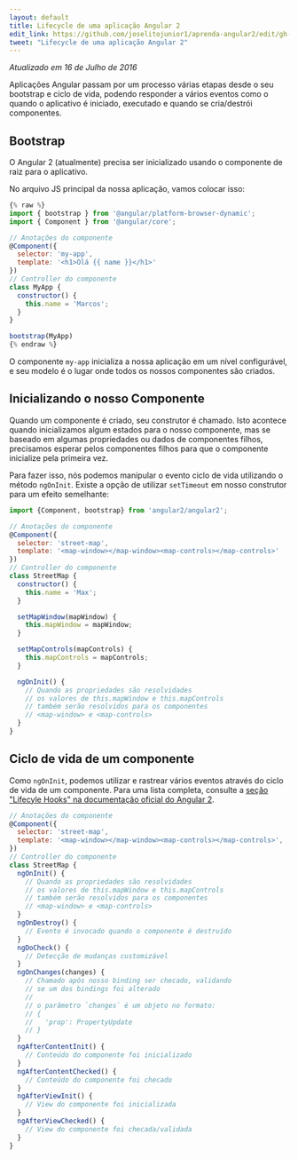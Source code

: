 ```yaml
---
layout: default
title: Lifecycle de uma aplicação Angular 2
edit_link: https://github.com/joselitojunior1/aprenda-angular2/edit/gh-pages/lifecycle/index.md
tweet: "Lifecycle de uma aplicação Angular 2"
---
```


_Atualizado em 16 de Julho de 2016_

Aplicações Angular passam por um processo várias etapas desde o seu bootstrap e ciclo de vida, podendo
responder a vários eventos como o quando o aplicativo é iniciado, executado e quando se cria/destrói componentes.

## Bootstrap

O Angular 2 (atualmente) precisa ser inicializado usando o componente de raiz para o aplicativo.

No arquivo JS principal da nossa aplicação, vamos colocar isso:


```javascript
{% raw %}
import { bootstrap } from '@angular/platform-browser-dynamic';
import { Component } from '@angular/core';

// Anotações do componente
@Component({
  selector: 'my-app',
  template: '<h1>Olá {{ name }}</h1>'
})
// Controller do componente
class MyApp {
  constructor() {
    this.name = 'Marcos';
  }
}

bootstrap(MyApp)
{% endraw %}
```

O componente `my-app` inicializa a nossa aplicação em um nível configurável, e seu modelo
é o lugar onde todos os nossos componentes são criados.

## Inicializando o nosso Componente

Quando um componente é criado, seu construtor é chamado. Isto acontece quando inicializamos algum estados
para o nosso componente, mas se baseado em algumas propriedades ou dados de componentes filhos, precisamos
esperar pelos componentes filhos para que o componente inicialize pela primeira vez.

Para fazer isso, nós podemos manipular o evento ciclo de vida utilizando o método `ngOnInit`. Existe a opção de utilizar `setTimeout` em nosso construtor para um efeito semelhante:

```javascript
import {Component, bootstrap} from 'angular2/angular2';

// Anotações do componente
@Component({
  selector: 'street-map',
  template: '<map-window></map-window><map-controls></map-controls>'
})
// Controller do componente
class StreetMap {
  constructor() {
    this.name = 'Max';
  }

  setMapWindow(mapWindow) {
    this.mapWindow = mapWindow;
  }

  setMapControls(mapControls) {
    this.mapControls = mapControls;
  }

  ngOnInit() {
    // Quando as propriedades são resolvidades
    // os valores de this.mapWindow e this.mapControls
    // também serão resolvidos para os componentes
    // <map-window> e <map-controls>
  }
}
```

## Ciclo de vida de um componente

Como `ngOnInit`, podemos utilizar e rastrear vários eventos através do ciclo de vida de um componente. Para uma
lista completa, consulte a [seção "Lifecyle Hooks" na documentação oficial do Angular 2](https://angular.io/docs/ts/latest/guide/lifecycle-hooks.html).

```javascript
// Anotações do componente
@Component({
  selector: 'street-map',
  template: '<map-window></map-window><map-controls></map-controls>',
})
// Controller do componente
class StreetMap {
  ngOnInit() {
    // Quando as propriedades são resolvidades
    // os valores de this.mapWindow e this.mapControls
    // também serão resolvidos para os componentes
    // <map-window> e <map-controls>
  }
  ngOnDestroy() {
    // Evento é invocado quando o componente é destruído
  }
  ngDoCheck() {
    // Detecção de mudanças customizável
  }
  ngOnChanges(changes) {
    // Chamado após nosso binding ser checado, validando
    // se um dos bindings foi alterado
    //
    // o parâmetro `changes` é um objeto no formato:
    // {
    //   'prop': PropertyUpdate
    // }
  }
  ngAfterContentInit() {
    // Conteúdo do componente foi inicializado
  }
  ngAfterContentChecked() {
    // Conteúdo do componente foi checado
  }
  ngAfterViewInit() {
    // View do componente foi inicializada
  }
  ngAfterViewChecked() {
    // View do componente foi checada/validada
  }
}
```

